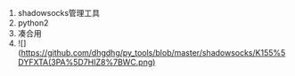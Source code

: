 1. shadowsocks管理工具
2. python2
3. 凑合用
4. ![](https://github.com/dhgdhg/py_tools/blob/master/shadowsocks/K155%5DYFXTA(3PA%5D7HIZ8%7BWC.png)
